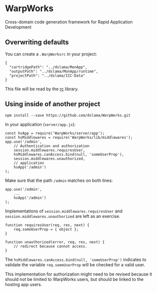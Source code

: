 # WarpWorks
Cross-domain code generation framework for Rapid Application Development

## Overwriting defaults

You can create a `.WarpWorksrc` in your project:

    {
      "cartridgePath": "../dslama/MonApp",
      "outputPath": "../dslama/MonApp/runtime",
      "projectPath": "../dslama/IIC-Data"
    }

This file will be read by the [rc](https://www.npmjs.com/package/rc) library.


## Using inside of another project

    npm install --save https://github.com/dslama/WarpWorks.git

In your application (`server/app.js`):

    const hsApp = require('WarpWorks/server/app');
    const hsMiddlewares = require('WarpWorks/lib/middlewares');
    app.use('/admin',
        // Authentication and authorization
        session.middlewares.requiresUser,
        hsMiddlewares.canAccess.bind(null, 'someUserProp'),
        session.middlewares.unauthorized,
        // application
        hsApp('/admin')
    );

Make sure that the path `/admin` matches on both lines:

    app.use('/admin',
        ...
        hsApp('/admin')
    );

Implementations of `session.middlewares.requiresUser` and
`session.middlewares.unauthorized` are left as an exercise.

    function requiresUser(req, res, next) {
        req.someUserProp = { object };
    }

    function unauthorized(error, req, res, next) {
        // redirect because cannot access.
    }

The `hsMiddlewares.canAccess.bind(null, 'someUserProp')` indicates to validate
the variable `req.someUserProp` will be checked for a valid user.

This implementation for authorization might need to be revised because it should
not be limited to WarpWorks users, but should be linked to the hosting app
users.
